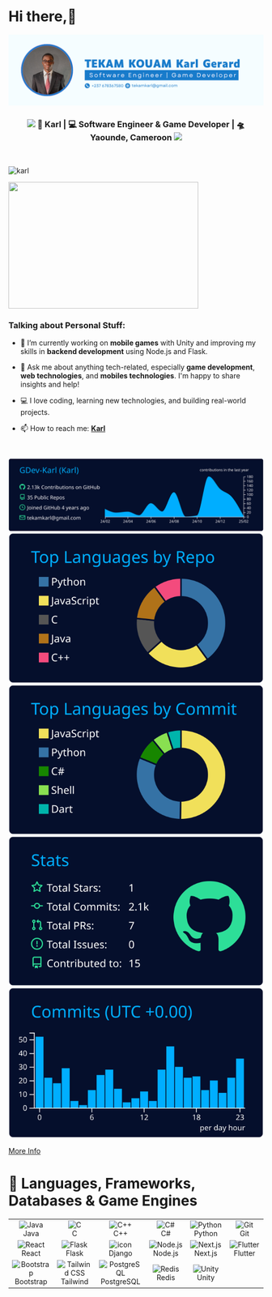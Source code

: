 # Hi there,👋 #

<div align="center">
 
  <img src="assets/images/Github_profile.png" alt="cover" />
</div>
 <div align="center">
<h3><img src="https://media.giphy.com/media/WUlplcMpOCEmTGBtBW/giphy.gif" width="30"> 👨 Karl | 💻 Software Engineer & Game Developer | 🛸 Yaounde, Cameroon <img src="https://media.giphy.com/media/WUlplcMpOCEmTGBtBW/giphy.gif" width="30"></h3>
</div>

<br>

<p align="left"> <img src="https://komarev.com/ghpvc/?username=GDev-Karl&label=Profile%20views&color=0e75b6&style=flat" alt="karl" /> </p>



<img align="center" height="250" width="375" alt="" src="https://raw.githubusercontent.com/iampavangandhi/iampavangandhi/master/gifs/coder.gif" />

<h3 align="left">Talking about Personal Stuff:</h3>

- 🌱 I’m currently working on **mobile games** with Unity and improving my skills in **backend development** using Node.js and Flask.

- 💬 Ask me about anything tech-related, especially **game development**, **web technologies**, and **mobiles technologies**. I'm happy to share insights and help!

- 💻 I love coding, learning new technologies, and building real-world projects.

- 📫 How to reach me: **[Karl](https://www.linkedin.com/in/karl-gerard/)**

<br>

[![](https://raw.githubusercontent.com/GDev-Karl/GDev-Karl/main/profile-summary-card-output/algolia/0-profile-details.svg)](https://github.com/vn7n24fzkq/github-profile-summary-cards)
[![](https://raw.githubusercontent.com/GDev-Karl/GDev-Karl/main/profile-summary-card-output/algolia/1-repos-per-language.svg)](https://github.com/vn7n24fzkq/github-profile-summary-cards) [![](https://raw.githubusercontent.com/GDev-Karl/GDev-Karl/main/profile-summary-card-output/algolia/2-most-commit-language.svg)](https://github.com/vn7n24fzkq/github-profile-summary-cards)
[![](https://raw.githubusercontent.com/GDev-Karl/GDev-Karl/main/profile-summary-card-output/algolia/3-stats.svg)](https://github.com/vn7n24fzkq/github-profile-summary-cards) [![](https://raw.githubusercontent.com/GDev-Karl/GDev-Karl/main/profile-summary-card-output/algolia/4-productive-time.svg)](https://github.com/vn7n24fzkq/github-profile-summary-cards)





[More Info](https://github.com/vn7n24fzkq/github-profile-summary-cards)



# 🚀 Languages, Frameworks, Databases & Game Engines

<table align="center">
  <!-- Languages -->
  <tr>
    <td align="center" width="96">
      <img src="https://techstack-generator.vercel.app/java-icon.svg" width="65" height="65" alt="Java" />
      <br>Java
    </td>
    <td align="center" width="96">
      <img src="https://skillicons.dev/icons?i=c" width="65" height="65" alt="C"/>
      <br>C
    </td>
    <td align="center" width="96">
      <img src="https://techstack-generator.vercel.app/cpp-icon.svg" width="65" height="65" alt="C++" />
      <br>C++
    </td>
    <td align="center" width="96">
      <img src="https://techstack-generator.vercel.app/csharp-icon.svg" width="65" height="65" alt="C#" />
      <br>C#
    </td>
    <td align="center" width="96">
      <img src="https://techstack-generator.vercel.app/python-icon.svg" width="65" height="65" alt="Python" />
      <br>Python
    </td>
    <td align="center" width="96">
      <img src="https://skillicons.dev/icons?i=git&theme=light" width="65" height="65" alt="Git" />
      <br>Git
    </td>
  </tr>

  <!-- Frameworks -->
  <tr>
    <td align="center" width="96">
      <img src="https://techstack-generator.vercel.app/react-icon.svg" width="65" height="65" alt="React" />
      <br>React
    </td>
    <td align="center" width="96">
      <img src="https://skillicons.dev/icons?i=flask&theme=light" width="65" height="65" alt="Flask" />
      <br>Flask
    </td>
    <td align="center" width="96">
     <img src="https://techstack-generator.vercel.app/django-icon.svg" alt="icon" width="65" height="65" />
      <br>Django
    </td>
    <td align="center" width="96">
      <img src="https://skillicons.dev/icons?i=nodejs&theme=light" width="65" height="65" alt="Node.js" />
      <br>Node.js
    </td>
    <td align="center" width="96">
      <img src="https://skillicons.dev/icons?i=nextjs&theme=light" width="65" height="65" alt="Next.js" />
      <br>Next.js
    </td>
        <td align="center" width="96">
      <img src="https://skillicons.dev/icons?i=flutter&theme=light" width="65" height="65" alt="Flutter" />
      <br>Flutter
    </td>
  </tr>

  <!-- CSS Frameworks -->
  <tr>
    <td align="center" width="96">
      <img src="https://skillicons.dev/icons?i=bootstrap&theme=light" width="65" height="65" alt="Bootstrap" />
      <br>Bootstrap
    </td>
    <td align="center" width="96">
      <img src="https://skillicons.dev/icons?i=tailwind&theme=light" width="65" height="65" alt="Tailwind CSS" />
      <br>Tailwind
    </td>
    <td align="center" width="96">
      <img src="https://skillicons.dev/icons?i=postgres&theme=light" width="65" height="65" alt="PostgreSQL" />
      <br>PostgreSQL
    </td>
    <td align="center" width="96">
      <img src="https://skillicons.dev/icons?i=redis&theme=light" width="65" height="65" alt="Redis" />
      <br>Redis
    </td>
    <td align="center" width="96">
      <img src="https://skillicons.dev/icons?i=unity&theme=light" width="65" height="65" alt="Unity" />
      <br>Unity
    </td>

  </tr>

  